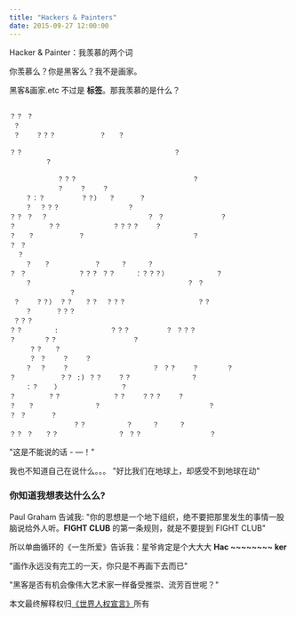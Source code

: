 ```yaml
---
title: "Hackers & Painters"
date: 2015-09-27 12:00:00
---
```


Hacker & Painter：我羡慕的两个词


你羡慕么？你是黑客么？我不是画家。

黑客&画家.etc 不过是 **标签**。那我羡慕的是什么？

<pre><code class="hljs javascript">
？？ ？  							  
 ？
 ？    ？？？	 		？   ？

？？ 										？ 		   	
		 ？

	 		？？？ 							？ 
	 		？    ？    ？
	？：？			？？）  ？  	？ 				  
	？  ？？？                 ？
？？ ？  ？ 						？ ？  			 ？
？  	     ？？ 			？？？？    ？
？  	？			？ 							？
？ ？    
  ？
	？  	？ 			？     ？     ？
？ ？   			？？？ ？？     ：？？？）            ？
	？   									？ ？  								
			   ？
 ？    ？？） ？？   ？？  ？？？  				？？	 	
 	？      ？？？  		
 ？？？
？？  	  : 			？？？  		？ ？？？
？   	？？ 		   			 ？
	 ？？   ？ 										
	 ？ ？    ？    ？
	？  ？  	？ 					  ？ ？？    ？       ？
？ 			？？ :) ？？    ？？ 				 ？ 
 	：？    ）			      ？
？  	     ？？ 			？？    ？？？    ？
？  	？				？ 							？
？ ？      ？
				？？ 			？     ？     ？
？？ ？   ？？ 				？ ？？                 ？
</code></pre>

"这是不能说的话 - —！"

我也不知道自己在说什么。。。 "好比我们在地球上，却感受不到地球在动"

### 你知道我想表达什么么?

Paul Graham 告诫我: "你的思想是一个地下组织，绝不要把那里发生的事情一股脑说给外人听。**FIGHT CLUB** 的第一条规则，就是不要提到 FIGHT CLUB"

所以单曲循环的《一生所爱》告诉我：星爷肯定是个大大大 **Hac ~~~~~~~~ ker**

"画作永远没有完工的一天，你只是不再画下去而已"

"黑客是否有机会像伟大艺术家一样备受推崇、流芳百世呢？" 


本文最终解释权归[《世界人权宣言》][HumanRights]所有


[HumanRights]: http://www.ohchr.org/CH/UDHR/Pages/Language.aspx?LangID=chn


